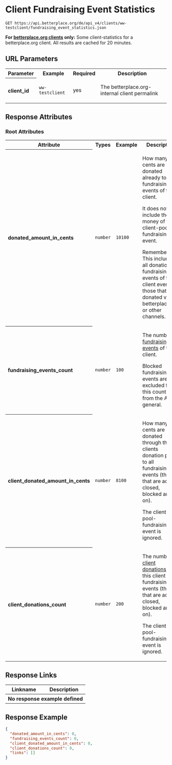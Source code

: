 
# Client Fundraising Event Statistics

```Cirru
GET https://api.betterplace.org/de/api_v4/clients/ww-testclient/fundraising_event_statistics.json
```

**For [betterplace.org clients](../README.md#client-api) only:**
Some client-statistics for a betterplace.org client. All results are cached for 20 minutes.


## URL Parameters

<table>
  <tr>
    <th>Parameter</th>
    <th>Example</th>
    <th>Required</th>
    <th>Description</th>
  </tr>
  <tr>
    <th align="left">client_id</th>
    <td><code>ww-testclient</code></td>
    <td>yes</td>
<td>

The betterplace.org-internal client permalink

</td>
  </tr>
</table>


## Response Attributes


### Root Attributes

  <table>
    <tr>
      <th>Attribute</th>
      <th>Types</th>
      <th>Example</th>
      <th>Description</th>
    </tr>
    <tr>
      <th align="left">donated_amount_in_cents</th>
      <td><code>number</code></td>
      <td><code>10100</code></td>
<td>

How many cents are donated already to all fundraising events of this client.

It does not include the money of the client-pool-fundraising-event.

Remember: This includes all donations to fundraising events of this client even those
that are donated via betterplace.org or other channels.


</td>
    </tr>
    <tr>
      <th align="left">fundraising_events_count</th>
      <td><code>number</code></td>
      <td><code>100</code></td>
<td>

The number of <a href="fundraising_events_list.md">fundraising events</a> of this client.

Blocked fundraising events are excluded from this count and from the API in general.


</td>
    </tr>
    <tr>
      <th align="left">client_donated_amount_in_cents</th>
      <td><code>number</code></td>
      <td><code>8100</code></td>
<td>

How many cents are donated through the clients donation page to
all fundraising events (those that are active, closed, blocked and so on).

The client-pool-fundraising-event is ignored.


</td>
    </tr>
    <tr>
      <th align="left">client_donations_count</th>
      <td><code>number</code></td>
      <td><code>200</code></td>
<td>

The number of <a href="client_donations_list.md">client donations</a> for this client to
all fundraising events (those that are active, closed, blocked and so on).

The client-pool-fundraising-event is ignored.


</td>
    </tr>
  </table>
</table>

## Response Links

<table>
  <tr>
    <th>Linkname</th>
    <th>Description</th>
  </tr>
  <th colspan="2">No response example defined</th>
</table>

## Response Example

```json
{
  "donated_amount_in_cents": 0,
  "fundraising_events_count": 0,
  "client_donated_amount_in_cents": 0,
  "client_donations_count": 0,
  "links": []
}
```

